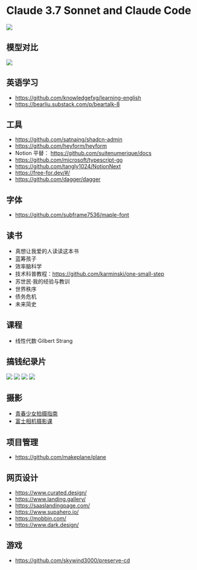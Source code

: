 # Claude 3.7 Sonnet and Claude Code

![](./imgs/25-07-0001.png)

## 模型对比

![](./imgs/25-07-0002.png)

## 英语学习

- https://github.com/knowledgefxg/learning-english
- https://bearliu.substack.com/p/beartalk-8

## 工具

- https://github.com/satnaing/shadcn-admin
- https://github.com/heyform/heyform
- Notion 平替： https://github.com/suitenumerique/docs
- https://github.com/microsoft/typescript-go
- https://github.com/tangly1024/NotionNext
- https://free-for.dev/#/
- https://github.com/dagger/dagger

## 字体

- https://github.com/subframe7536/maple-font

## 读书

- 真想让我爱的人读读这本书
- 蓝筹孩子
- 效率脑科学
- 技术科普教程：https://github.com/karminski/one-small-step
- 苏世民·我的经验与教训
- 世界秩序
- 债务危机
- 未来简史

## 课程

- 线性代数·Gilbert Strang

## 搞钱纪录片

![](./imgs/25-07-0003.jpg)
![](./imgs/25-07-0004.jpg)
![](./imgs/25-07-0005.jpg)
![](./imgs/25-07-0006.jpg)

## 摄影

- [青春少女拍摄指南](https://pan.quark.cn/s/8da88ed56167#/list/share)
- [富士相机摄影课](https://pan.quark.cn/s/8b44a7ca5f6a#/list/share)

## 项目管理

- https://github.com/makeplane/plane

## 网页设计

- https://www.curated.design/
- https://www.landing.gallery/
- https://saaslandingpage.com/
- https://www.supahero.io/
- https://mobbin.com/
- https://www.dark.design/

## 游戏

- https://github.com/skywind3000/preserve-cd
